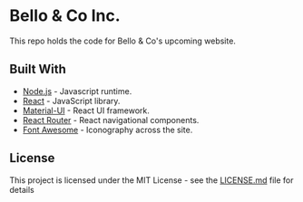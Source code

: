 # Bello & Co Inc.

This repo holds the code for Bello & Co's upcoming website.

## Built With

- [Node.js](https://nodejs.org/en/) - Javascript runtime.
- [React](https://reactjs.org/) - JavaScript library.
- [Material-UI](https://material-ui.com/) - React UI framework.
- [React Router](https://reactrouter.com/) - React navigational components.
- [Font Awesome](https://fontawesome.com/) - Iconography across the site.

## License

This project is licensed under the MIT License - see the [LICENSE.md](LICENSE) file for details
